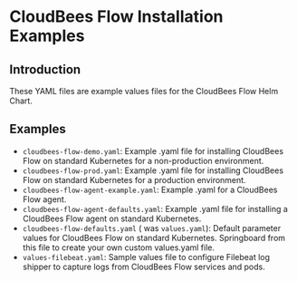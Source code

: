 # CloudBees Flow Installation Examples

## Introduction
These YAML files are example values files for the CloudBees Flow Helm Chart.

## Examples
- `cloudbees-flow-demo.yaml`: Example .yaml file for installing CloudBees Flow on standard Kubernetes for a non-production environment.
- `cloudbees-flow-prod.yaml`: Example .yaml file for installing CloudBees Flow on standard Kubernetes for a production environment.
- `cloudbees-flow-agent-example.yaml`: Example .yaml for a CloudBees Flow agent.
- `cloudbees-flow-agent-defaults.yaml`: Example .yaml file for installing a CloudBees Flow agent on standard Kubernetes.
- `cloudbees-flow-defaults.yaml` ( was `values.yaml`): Default parameter values for CloudBees Flow on standard Kubernetes. Springboard from this file to create your own custom values.yaml file.
- `values-filebeat.yaml`: Sample values file to configure Filebeat log shipper to capture logs from CloudBees Flow services and pods. 
